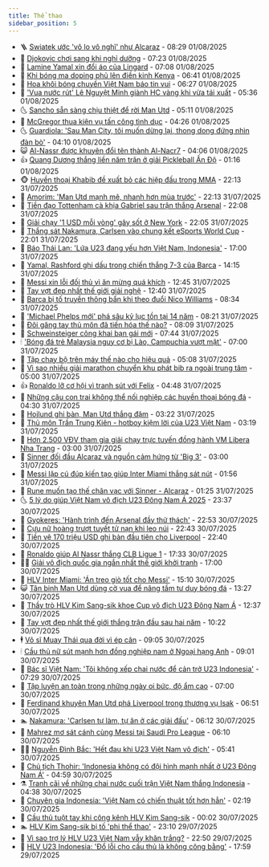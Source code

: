 ```yaml
---
title: Thể thao
sidebar_position: 5
---
```


<!-- vnexpress-the-thao:START -->
- 🪜 [Swiatek ước &#39;vô lo vô nghĩ&#39; như Alcaraz](https://vnexpress.net/swiatek-uoc-vo-lo-vo-nghi-nhu-alcaraz-4921641.html) - 08:29 01/08/2025
- 🦩 [Djokovic chơi sang khi nghỉ dưỡng](https://vnexpress.net/djokovic-choi-sang-khi-nghi-duong-4921601.html) - 07:23 01/08/2025
- 🧰 [Lamine Yamal xin đổi áo của Lingard](https://vnexpress.net/lamine-yamal-xin-doi-ao-cua-lingard-4921478.html) - 07:08 01/08/2025
- 🤗 [Khi bóng ma doping phủ lên điền kinh Kenya](https://vnexpress.net/khi-bong-ma-doping-phu-len-dien-kinh-kenya-4921534.html) - 06:41 01/08/2025
- 🥳 [Hoa khôi bóng chuyền Việt Nam báo tin vui](https://vnexpress.net/hoa-khoi-bong-chuyen-viet-nam-bao-tin-vui-4921522.html) - 06:27 01/08/2025
- 🦣 [&#39;Vua nước rút&#39; Lê Nguyệt Minh giành HC vàng khi vừa tái xuất](https://vnexpress.net/vua-nuoc-rut-le-nguyet-minh-gianh-hc-vang-khi-vua-tai-xuat-4921547.html) - 05:36 01/08/2025
- 🌜 [Sancho sẵn sàng chịu thiệt để rời Man Utd](https://vnexpress.net/sancho-san-sang-chiu-thiet-de-roi-man-utd-4921523.html) - 05:11 01/08/2025
- 🫶 [McGregor thua kiện vụ tấn công tình dục](https://vnexpress.net/mcgregor-thua-kien-vu-tan-cong-tinh-duc-4921492.html) - 04:26 01/08/2025
- 🌜 [Guardiola: &#39;Sau Man City, tôi muốn dừng lại, thong dong đứng nhìn đàn bò&#39;](https://vnexpress.net/guardiola-sau-man-city-toi-muon-dung-lai-thong-dong-dung-nhin-dan-bo-4921369.html) - 04:10 01/08/2025
- 😺 [Al-Nassr được khuyên đổi tên thành Al-Nacr7](https://vnexpress.net/al-nassr-duoc-khuyen-doi-ten-thanh-al-nacr7-4921448.html) - 04:06 01/08/2025
- 👍 [Quang Dương thắng liền năm trận ở giải Pickleball Ấn Độ](https://vnexpress.net/quang-duong-thang-lien-nam-tran-o-giai-pickleball-an-do-4921349.html) - 01:16 01/08/2025
- 🐵 [Huyền thoại Khabib đề xuất bỏ các hiệp đấu trong MMA](https://vnexpress.net/huyen-thoai-khabib-de-xuat-bo-cac-hiep-dau-trong-mma-4921316.html) - 22:13 31/07/2025
- 💫 [Amorim: &#39;Man Utd mạnh mẽ, nhanh hơn mùa trước&#39;](https://vnexpress.net/amorim-man-utd-manh-me-nhanh-hon-mua-truoc-4921328.html) - 22:13 31/07/2025
- 🦆 [Tiền đạo Tottenham cà khịa Gabriel sau trận thắng Arsenal](https://vnexpress.net/tien-dao-tottenham-ca-khia-gabriel-sau-tran-thang-arsenal-4921335.html) - 22:08 31/07/2025
- 🙉 [Giải chạy &#39;1 USD mỗi vòng&#39; gây sốt ở New York](https://vnexpress.net/giai-chay-1-usd-moi-vong-gay-sot-o-new-york-4921318.html) - 22:05 31/07/2025
- 📝 [Thắng sát Nakamura, Carlsen vào chung kết eSports World Cup](https://vnexpress.net/thang-sat-nakamura-carlsen-vao-chung-ket-esports-world-cup-4921336.html) - 22:01 31/07/2025
- 💯 [Báo Thái Lan: &#39;Lứa U23 đang yếu hơn Việt Nam, Indonesia&#39;](https://vnexpress.net/bao-thai-lan-lua-u23-dang-yeu-hon-viet-nam-indonesia-4921293.html) - 17:00 31/07/2025
- 🌈 [Yamal, Rashford ghi dấu trong chiến thắng 7-3 của Barca](https://vnexpress.net/yamal-rashford-ghi-dau-trong-chien-thang-7-3-cua-barca-4921305.html) - 14:15 31/07/2025
- 🦩 [Messi xin lỗi đối thủ vì ăn mừng quá khích](https://vnexpress.net/messi-xin-loi-doi-thu-vi-an-mung-qua-khich-4921297.html) - 12:45 31/07/2025
- 🐲 [Tay vợt đẹp nhất thế giới giải nghệ](https://vnexpress.net/tay-vot-dep-nhat-the-gioi-giai-nghe-4921287.html) - 12:40 31/07/2025
- 🌁 [Barca bị tố truyền thông bẩn khi theo đuổi Nico Williams](https://vnexpress.net/barca-bi-to-truyen-thong-ban-khi-theo-duoi-nico-williams-4921194.html) - 08:34 31/07/2025
- 💯 [&#39;Michael Phelps mới&#39; phá sâu kỷ lục tồn tại 14 năm](https://vnexpress.net/michael-phelps-moi-pha-sau-ky-luc-ton-tai-14-nam-4921115.html) - 08:21 31/07/2025
- 🌝 [Đôi găng tay thủ môn đã tiến hóa thế nào?](https://vnexpress.net/doi-gang-tay-thu-mon-da-tien-hoa-the-nao-4921173.html) - 08:09 31/07/2025
- 🤖 [Schweinsteiger công khai bạn gái mới](https://vnexpress.net/schweinsteiger-cong-khai-ban-gai-moi-4921123.html) - 07:44 31/07/2025
- 🕯 [&#39;Bóng đá trẻ Malaysia nguy cơ bị Lào, Campuchia vượt mặt&#39;](https://vnexpress.net/bong-da-tre-malaysia-nguy-co-bi-lao-campuchia-vuot-mat-4921132.html) - 07:00 31/07/2025
- 🧰 [Tập chạy bộ trên máy thế nào cho hiệu quả](https://vnexpress.net/tap-chay-bo-tren-may-the-nao-cho-hieu-qua-4921116.html) - 05:08 31/07/2025
- 🥳 [Vì sao nhiều giải marathon chuyển khu phát bib ra ngoài trung tâm](https://vnexpress.net/expo-marathon-ngoai-trung-tam-4921100.html) - 05:00 31/07/2025
- 👍 [Ronaldo lỡ cơ hội vì tranh sút với Felix](https://vnexpress.net/ronaldo-lo-co-hoi-vi-tranh-sut-voi-felix-4921078.html) - 04:48 31/07/2025
- 💪 [Những cậu con trai không thể nối nghiệp các huyền thoại bóng đá](https://vnexpress.net/nhung-cau-con-trai-khong-the-noi-nghiep-cac-huyen-thoai-bong-da-4920685.html) - 04:30 31/07/2025
- 👹 [Hojlund ghi bàn, Man Utd thắng đậm](https://vnexpress.net/hojlund-ghi-ban-man-utd-thang-dam-4921038.html) - 03:22 31/07/2025
- 🧰 [Thủ môn Trần Trung Kiên - hotboy kiệm lời của U23 Việt Nam](https://vnexpress.net/thu-mon-tran-trung-kien-hotboy-kiem-loi-cua-u23-viet-nam-4920958.html) - 03:19 31/07/2025
- 🚀 [Hơn 2.500 VĐV tham gia giải chạy trực tuyến đồng hành VM Libera Nha Trang](https://vnexpress.net/hon-2-500-vdv-tham-gia-giai-chay-truc-tuyen-dong-hanh-vm-libera-nha-trang-4920801.html) - 03:00 31/07/2025
- 🎃 [Sinner đối đầu Alcaraz và nguồn cảm hứng từ &#39;Big 3&#39;](https://vnexpress.net/sinner-doi-dau-alcaraz-va-nguon-cam-hung-tu-big-3-4920778.html) - 03:00 31/07/2025
- 🧰 [Messi lập cú đúp kiến tạo giúp Inter Miami thắng sát nút](https://vnexpress.net/messi-lap-cu-dup-kien-tao-giup-inter-miami-thang-sat-nut-4920955.html) - 01:56 31/07/2025
- 👀 [Rune muốn tạo thế chân vạc với Sinner - Alcaraz](https://vnexpress.net/rune-muon-tao-the-chan-vac-voi-sinner-alcaraz-4920973.html) - 01:25 31/07/2025
- 🌜 [5 lý do giúp Việt Nam vô địch U23 Đông Nam Á 2025](https://vnexpress.net/5-ly-do-giup-viet-nam-vo-dich-u23-dong-nam-a-2025-4920928.html) - 23:37 30/07/2025
- 🫶 [Gyokeres: &#39;Hành trình đến Arsenal đầy thử thách&#39;](https://vnexpress.net/gyokeres-hanh-trinh-den-arsenal-day-thu-thach-4920940.html) - 22:53 30/07/2025
- 🦄 [Cựu nữ hoàng trượt tuyết tử nạn khi leo núi](https://vnexpress.net/cuu-nu-hoang-truot-tuyet-tu-nan-khi-leo-nui-4920942.html) - 22:43 30/07/2025
- 🥳 [Tiền vệ 170 triệu USD ghi bàn đầu tiên cho Liverpool](https://vnexpress.net/tien-ve-170-trieu-usd-ghi-ban-dau-tien-cho-liverpool-4920944.html) - 22:40 30/07/2025
- 🐲 [Ronaldo giúp Al Nassr thắng CLB Ligue 1](https://vnexpress.net/ronaldo-giup-al-nassr-thang-clb-ligue-1-4920939.html) - 17:33 30/07/2025
- 🧑‍🏫 [Giải vô địch quốc gia ngắn nhất thế giới khởi tranh](https://vnexpress.net/giai-vo-dich-quoc-gia-ngan-nhat-the-gioi-khoi-tranh-4920835.html) - 17:00 30/07/2025
- 🤔 [HLV Inter Miami: &#39;Án treo giò tốt cho Messi&#39;](https://vnexpress.net/hlv-inter-miami-an-treo-gio-tot-cho-messi-4920502.html) - 15:10 30/07/2025
- 😺 [Tân binh Man Utd dùng cờ vua để nâng tầm tư duy bóng đá](https://vnexpress.net/tan-binh-man-utd-dung-co-vua-de-nang-tam-tu-duy-bong-da-4920628.html) - 13:27 30/07/2025
- 💪 [Thầy trò HLV Kim Sang-sik khoe Cup vô địch U23 Đông Nam Á](https://vnexpress.net/thay-tro-hlv-kim-sang-sik-khoe-cup-vo-dich-u23-dong-nam-a-4920817.html) - 12:37 30/07/2025
- 💼 [Tay vợt đẹp nhất thế giới thắng trận đầu sau hai năm](https://vnexpress.net/tay-vot-dep-nhat-the-gioi-thang-tran-dau-sau-hai-nam-4920874.html) - 10:22 30/07/2025
- 🕴 [Võ sĩ Muay Thái qua đời vì ép cân](https://vnexpress.net/vo-si-muay-thai-qua-doi-vi-ep-can-4920756.html) - 09:05 30/07/2025
- 🕯 [Cầu thủ nữ sút mạnh hơn đồng nghiệp nam ở Ngoại hạng Anh](https://vnexpress.net/cau-thu-nu-sut-manh-hon-dong-nghiep-nam-o-ngoai-hang-anh-4920369.html) - 09:01 30/07/2025
- 📝 [Bác sĩ Việt Nam: &#39;Tôi không xếp chai nước để cản trở U23 Indonesia&#39;](https://vnexpress.net/bac-si-viet-nam-toi-khong-xep-chai-nuoc-de-can-tro-u23-indonesia-4920715.html) - 07:29 30/07/2025
- 🧐 [Tập luyện an toàn trong những ngày oi bức, độ ẩm cao](https://vnexpress.net/tap-luyen-an-toan-trong-nhung-ngay-oi-buc-do-am-cao-4920671.html) - 07:00 30/07/2025
- 🙉 [Ferdinand khuyên Man Utd phá Liverpool trong thương vụ Isak](https://vnexpress.net/ferdinand-khuyen-man-utd-pha-liverpool-trong-thuong-vu-isak-4920664.html) - 06:51 30/07/2025
- 🏊 [Nakamura: &#39;Carlsen tự làm, tự ăn ở các giải đấu&#39;](https://vnexpress.net/nakamura-carlsen-tu-lam-tu-an-o-cac-giai-dau-4920522.html) - 06:12 30/07/2025
- 🌊 [Mahrez mơ sát cánh cùng Messi tại Saudi Pro League](https://vnexpress.net/mahrez-mo-sat-canh-cung-messi-tai-saudi-pro-league-4920531.html) - 06:10 30/07/2025
- 👨‍🏫 [Nguyễn Đình Bắc: &#39;Hết đau khi U23 Việt Nam vô địch&#39;](https://vnexpress.net/nguyen-dinh-bac-het-dau-khi-u23-viet-nam-vo-dich-4920508.html) - 05:41 30/07/2025
- 🥷 [Chủ tịch Thohir: &#39;Indonesia không có đội hình mạnh nhất ở U23 Đông Nam Á&#39;](https://vnexpress.net/chu-tich-thohir-indonesia-khong-co-doi-hinh-manh-nhat-o-u23-dong-nam-a-4920668.html) - 04:59 30/07/2025
- ⚗️ [Tranh cãi về những chai nước cuối trận Việt Nam thắng Indonesia](https://vnexpress.net/tranh-cai-ve-nhung-chai-nuoc-cuoi-tran-viet-nam-thang-indonesia-4920620.html) - 04:38 30/07/2025
- 🌮 [Chuyên gia Indonesia: &#39;Việt Nam có chiến thuật tốt hơn hẳn&#39;](https://vnexpress.net/chuyen-gia-indonesia-viet-nam-co-chien-thuat-tot-hon-han-4920544.html) - 02:19 30/07/2025
- 🤩 [Cầu thủ tuột tay khi công kênh HLV Kim Sang-sik](https://vnexpress.net/cau-thu-tuot-tay-khi-cong-kenh-hlv-kim-sang-sik-4920443.html) - 00:02 30/07/2025
- 🏊 [HLV Kim Sang-sik bị tố &#39;phi thể thao&#39;](https://vnexpress.net/hlv-kim-sang-sik-bi-to-phi-the-thao-4920467.html) - 23:10 29/07/2025
- 🐎 [Vì sao trợ lý HLV U23 Việt Nam vẫy khăn trắng?](https://vnexpress.net/vi-sao-tro-ly-hlv-u23-viet-nam-vay-khan-trang-4920472.html) - 22:50 29/07/2025
- 💫 [HLV U23 Indonesia: &#39;Đổ lỗi cho cầu thủ là không công bằng&#39;](https://vnexpress.net/hlv-u23-indonesia-do-loi-cho-cau-thu-la-khong-cong-bang-4920464.html) - 17:59 29/07/2025<!-- vnexpress-the-thao:END -->
